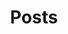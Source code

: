 ---
layout: list
title: Posts
description: >
  Das ist nur ein „Listen-Layout“, was Blog-Artikel zeigt. Hier sieht man nur den Titel gruppiert nach dem Jahr der Veröffentlichung.
  Schau nach dem 'Blog'-Layout zum Vergleich.
  Open `posts.md` to edit this text.
---